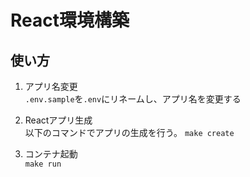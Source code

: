 # React環境構築

## 使い方
1. アプリ名変更  
`.env.sample`を`.env`にリネームし、アプリ名を変更する  
1. Reactアプリ生成  
以下のコマンドでアプリの生成を行う。
`make create`  

1. コンテナ起動  
`make run`
